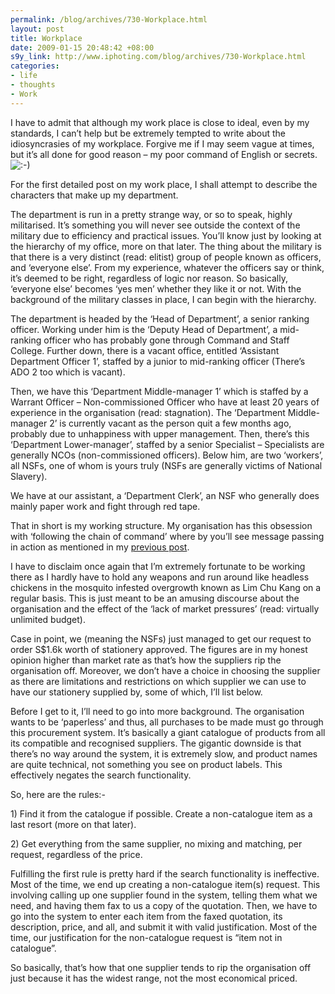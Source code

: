 ```yaml
--- 
permalink: /blog/archives/730-Workplace.html
layout: post
title: Workplace
date: 2009-01-15 20:48:42 +08:00
s9y_link: http://www.iphoting.com/blog/archives/730-Workplace.html
categories: 
- life
- thoughts
- Work
---
```

<p class="whiteline"><p>I have to admit that although my work place is close to ideal, even by my standards, I can&#8217;t help but be extremely tempted to write about the idiosyncrasies of my workplace. Forgive me if I may seem vague at times, but it&#8217;s all done for good reason – my poor command of English or secrets. <img src="http://static-s3.iphoting.com/blog/templates/default/img/emoticons/smile.png" alt=":-)" style="display: inline; vertical-align: bottom;" class="emoticon" /></p>
</p><p class="whiteline"><p>For the first detailed post on my work place, I shall attempt to describe the characters that make up my department.</p>
</p><p class="whiteline"><p>The department is run in a pretty strange way, or so to speak, highly militarised. It&#8217;s something you will never see outside the context of the military due to efficiency and practical issues. You&#8217;ll know just by looking at the hierarchy of my office, more on that later. The thing about the military is that there is a very distinct (read: elitist) group of people known as officers, and &#8216;everyone else&#8217;. From my experience, whatever the officers say or think, it&#8217;s deemed to be right, regardless of logic nor reason. So basically, &#8216;everyone else&#8217; becomes &#8216;yes men&#8217; whether they like it or not. With the background of the military classes in place, I can begin with the hierarchy.</p>
</p><p class="whiteline"><p>The department is headed by the &#8216;Head of Department&#8217;, a senior ranking officer. Working under him is the &#8216;Deputy Head of Department&#8217;, a mid-ranking officer who has probably gone through Command and Staff College. Further down, there is a vacant office, entitled &#8216;Assistant Department Officer 1&#8217;, staffed by a junior to mid-ranking officer (There&#8217;s ADO 2 too which is vacant).</p>
</p><p class="whiteline"><p>Then, we have this &#8216;Department Middle-manager 1&#8217; which is staffed by a Warrant Officer – Non-commissioned Officer who have at least 20 years of experience in the organisation (read: stagnation). The &#8216;Department Middle-manager 2&#8217; is currently vacant as the person quit a few months ago, probably due to unhappiness with upper management. Then, there&#8217;s this &#8216;Department Lower-manager&#8217;, staffed by a senior Specialist – Specialists are generally NCOs (non-commissioned officers). Below him, are two &#8216;workers&#8217;, all NSFs, one of whom is yours truly (NSFs are generally victims of National Slavery).</p>
</p><p class="whiteline"><p>We have at our assistant, a &#8216;Department Clerk&#8217;, an NSF who generally does mainly paper work and fight through red tape.</p>
</p><p class="whiteline"><p>That in short is my working structure. My organisation has this obsession with &#8216;following the chain of command&#8217; where by you&#8217;ll see message passing in action as mentioned in my <a href="https://secure.iphoting.com/blog/archives/699-Broken-Telephone.html">previous post</a>.</p>
</p><p class="whiteline"><p>I have to disclaim once again that I&#8217;m extremely fortunate to be working there as I hardly have to hold any weapons and run around like headless chickens in the mosquito infested overgrowth known as Lim Chu Kang on a regular basis. This is just meant to be an amusing discourse about the organisation and the effect of the &#8216;lack of market pressures&#8217; (read: virtually unlimited budget).</p>
</p><p class="whiteline"><p>Case in point, we (meaning the NSFs) just managed to get our request to order S$1.6k worth of stationery approved. The figures are in my honest opinion higher than market rate as that&#8217;s how the suppliers rip the organisation off. Moreover, we don&#8217;t have a choice in choosing the supplier as there are limitations and restrictions on which supplier we can use to have our stationery supplied by, some of which, I&#8217;ll list below.</p>
</p><p class="whiteline"><p>Before I get to it, I&#8217;ll need to go into more background. The organisation wants to be &#8216;paperless&#8217; and thus, all purchases to be made must go through this procurement system. It&#8217;s basically a giant catalogue of products from all its compatible and recognised suppliers. The gigantic downside is that there&#8217;s no way around the system, it is extremely slow, and product names are quite technical, not something you see on product labels. This effectively negates the search functionality.</p>
</p><p class="break"><p>So, here are the rules:-</p><p class="break">1) Find it from the catalogue if possible. Create a non-catalogue item as a last resort (more on that later).</p><p class="whiteline">2) Get everything from the same supplier, no mixing and matching, per request, regardless of the price.</p>
</p><p class="whiteline"><p>Fulfilling the first rule is pretty hard if the search functionality is ineffective. Most of the time, we end up creating a non-catalogue item(s) request. This involving calling up one supplier found in the system, telling them what we need, and having them fax to us a copy of the quotation. Then, we have to go into the system to enter each item from the faxed quotation, its description, price, and all, and submit it with valid justification. Most of the time, our justification for the non-catalogue request is &#8220;item not in catalogue&#8221;.</p>
</p><p class="break"><p>So basically, that&#8217;s how that one supplier tends to rip the organisation off just because it has the widest range, not the most economical priced.</p></p>

